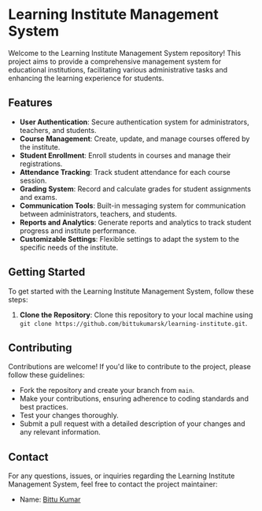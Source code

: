 # Learning Institute Management System

Welcome to the Learning Institute Management System repository! This project aims to provide a comprehensive management system for educational institutions, facilitating various administrative tasks and enhancing the learning experience for students.

## Features

- **User Authentication**: Secure authentication system for administrators, teachers, and students.
- **Course Management**: Create, update, and manage courses offered by the institute.
- **Student Enrollment**: Enroll students in courses and manage their registrations.
- **Attendance Tracking**: Track student attendance for each course session.
- **Grading System**: Record and calculate grades for student assignments and exams.
- **Communication Tools**: Built-in messaging system for communication between administrators, teachers, and students.
- **Reports and Analytics**: Generate reports and analytics to track student progress and institute performance.
- **Customizable Settings**: Flexible settings to adapt the system to the specific needs of the institute.

## Getting Started

To get started with the Learning Institute Management System, follow these steps:

1. **Clone the Repository**: Clone this repository to your local machine using
   `git clone https://github.com/bittukumarsk/learning-institute.git`.

## Contributing

Contributions are welcome! If you'd like to contribute to the project, please follow these guidelines:

- Fork the repository and create your branch from `main`.
- Make your contributions, ensuring adherence to coding standards and best practices.
- Test your changes thoroughly.
- Submit a pull request with a detailed description of your changes and any relevant information.


## Contact

For any questions, issues, or inquiries regarding the Learning Institute Management System, feel free to contact the project maintainer:

- Name: [Bittu Kumar](https://github.com/bittukumarsk)
